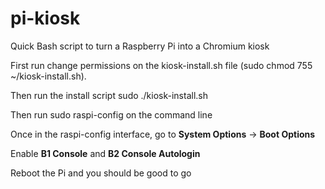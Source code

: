 # pi-kiosk
Quick Bash script to turn a Raspberry Pi into a Chromium kiosk 

First run change permissions on the kiosk-install.sh file (sudo chmod 755 ~/kiosk-install.sh).

Then run the install script sudo ./kiosk-install.sh

Then run sudo raspi-config on the command line

Once in the raspi-config interface, go to **System Options** -> **Boot Options**

Enable **B1 Console** and **B2 Console Autologin**
 
Reboot the Pi and you should be good to go
